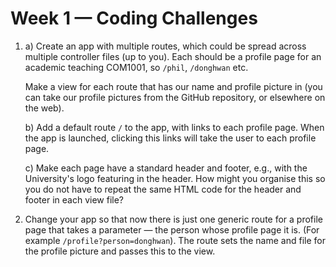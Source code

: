 # Week 1 &mdash; Coding Challenges

1. a) Create an app with multiple routes, which could be spread across multiple
   controller files (up to you). Each should be a profile page for an academic
   teaching COM1001, so `/phil`, `/donghwan` etc.

   Make a view for each route that has our name and profile picture in (you can
   take our profile pictures from the GitHub repository, or elsewhere on the web).

   b) Add a default route `/` to the app, with links to each profile page. When
   the app is launched, clicking this links will take the user to each profile page.

   c) Make each page have a standard header and footer, e.g., with the
   University's logo featuring in the header. How might you organise this so you
   do not have to repeat the same HTML code for the header and footer in each
   view file?

2. Change your app so that now there is just one generic route for a profile
   page that takes a parameter &mdash; the person whose profile page it is. (For
   example `/profile?person=donghwan`). The route sets the name and file for
   the profile picture and passes this to the view.



